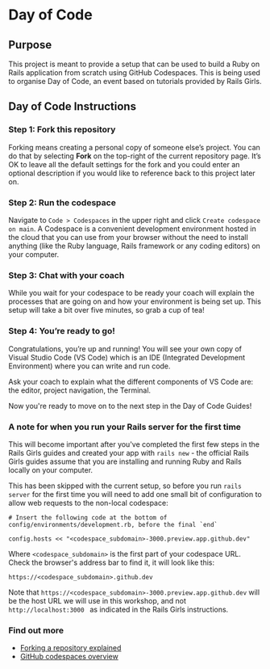# Day of Code

## Purpose
This project is meant to provide a setup that can be used to build a Ruby on Rails application from scratch using GitHub Codespaces.
This is being used to organise Day of Code, an event based on tutorials provided by Rails Girls.

## Day of Code Instructions
### Step 1: Fork this repository
Forking means creating a personal copy of someone else’s project.
You can do that by selecting **Fork** on the top-right of the current repository page. 
It’s OK to leave all the default settings for the fork and you could enter an optional description if you would like to reference back to this project later on.

### Step 2: Run the codespace
Navigate to `Code > Codespaces` in the upper right and click `Create codespace on main`. 
A Codespace is a convenient development environment hosted in the cloud that you can use from your browser without the need to install anything (like the Ruby language, Rails framework or any coding editors) on your computer.

### Step 3: Chat with your coach
While you wait for your codespace to be ready your coach will explain the processes that are going on and how your environment is being set up.
This setup will take a bit over five minutes, so grab a cup of tea!

### Step 4: You’re ready to go!
Congratulations, you’re up and running! You will see your own copy of Visual Studio Code (VS Code) which is an IDE (Integrated Development Environment) where you can write and run code.

Ask your coach to explain what the different components of VS Code are: the editor, project navigation, the Terminal.

Now you're ready to move on to the next step in the Day of Code Guides!

### A note for when you run your Rails server for the first time
This will become important after you've completed the first few steps in the Rails Girls guides and created your app with `rails new` - 
the official Rails Girls guides assume that you are installing and running Ruby and Rails locally on your computer.

This has been skipped with the current setup, so before you run `rails server` for the first time you will need to add one small bit of configuration to allow web requests to the non-local codespace:

```
# Insert the following code at the bottom of config/environments/development.rb, before the final `end`

config.hosts << "<codespace_subdomain>-3000.preview.app.github.dev"
```
Where `<codespace_subdomain>` is the first part of your codespace URL. Check the browser's address bar to find it, it will look like this:
```
https://<codespace_subdomain>.github.dev
```

Note that `https://<codespace_subdomain>-3000.preview.app.github.dev` will be the host URL we will use in this workshop, and not `http://localhost:3000 ` as indicated in the Rails Girls instructions.
### Find out more
- [Forking a repository explained](https://docs.github.com/en/get-started/quickstart/fork-a-repo)
- [GitHub codespaces overview](https://docs.github.com/en/codespaces/overview)